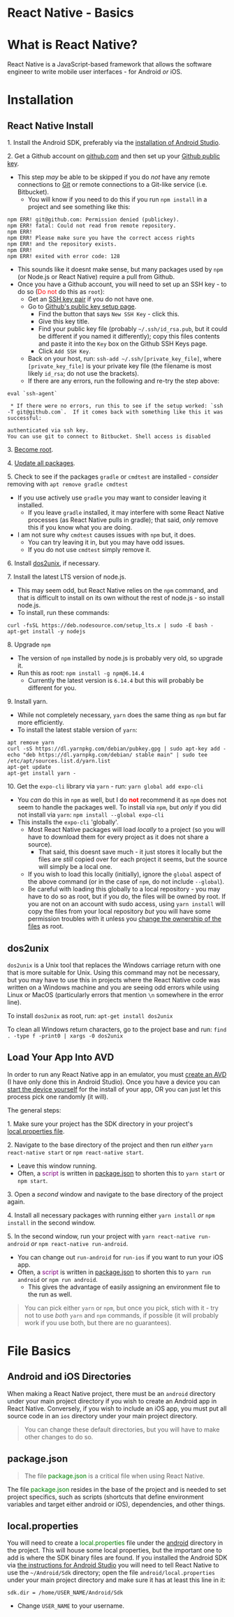 # React Native - Basics  
<!-- 

Things to talk about: 
* global npm/yarn adds and what you may have to do (change ownership)  
   * i.e. yarn global add expo-cli
   * i.e. npm install --global expo-cli
* talk about `yarn run start` / `npm start` and leaving this in a separate window
* talk about running the project - from the project folder  - with `yarn run PROGRAM_NAME_HERE` or `npm install`

-->

# What is React Native?  

React Native is a JavaScript-based framework that allows the software engineer to write mobile user interfaces - for Android _or_ iOS.  

# Installation  

## React Native Install 

1\. Install the Android SDK, preferably via the [installation of Android Studio](learn_to_code/android/android_studio?id=installation).  

2\. Get a Github account on [github.com](https://github.com) and then set up your [Github public key](https://github.com/settings/keys).  
   * This step _may_ be able to be skipped if you do _not_ have any remote connections to [Git](learn_to_code/git/) or remote connections to a Git-like service (i.e. Bitbucket).  
     * You will know if you need to do this if you run `npm install` in a project and see something like this:  
```  
npm ERR! git@github.com: Permission denied (publickey).
npm ERR! fatal: Could not read from remote repository.
npm ERR! 
npm ERR! Please make sure you have the correct access rights
npm ERR! and the repository exists.
npm ERR! 
npm ERR! exited with error code: 128
```  
   * This sounds like it doesnt make sense, but many packages used by `npm` (or Node.js or React Native) require a pull from Github. 
   * Once you have a Github account, you will need to set up an SSH key - to do so (<font color="red">Do not</font> do this as `root`):  
     * Get an [SSH key pair](operating_systems/ubuntu/linux_notes?id=ssh-key-setup) if you do not have one.  
	 * Go to [Github's public key setup page](https://github.com/settings/keys).  
	   * Find the button that says `New SSH Key` - click this. 
	   * Give this key title. 
	   * Find your public key file (probably `~/.ssh/id_rsa.pub`, but it could be different if you named it differently); copy this files contents and paste it into the `Key` box on the Github SSH Keys page.
	   * Click `Add SSH Key`.
     * Back on your host, run: `ssh-add ~/.ssh/[private_key_file]`, where `[private_key_file]` is your private key file (the filename is most likely `id_rsa`; do not use the brackets).  
     * If there are any errors, run the following and re-try the step above: 
```
eval `ssh-agent`
```  

     * If there were no errors, run this to see if the setup worked: `ssh -T git@github.com`.  If it comes back with something like this it was successful:  
```  
authenticated via ssh key.
You can use git to connect to Bitbucket. Shell access is disabled
```     

3\. [Become root](/operating_systems/ubuntu/linux_notes?id=becoming-root).  

4\. [Update all packages](/operating_systems/ubuntu/linux_notes?id=updating-upgrading-all-packages).  

5\. Check to see if the packages `gradle` or `cmdtest` are installed - _consider_ removing with `apt remove gradle cmdtest`
   * If you use actively use `gradle` you may want to consider leaving it installed.  
     * If you leave `gradle` installed, it may interfere with some React Native processes (as React Native pulls in gradle); that said, _only_ remove this if you know what you are doing.  
   * I am not sure why `cmdtest` causes issues with `npm` but, it does. 
     * You can try leaving it in, but you may have odd issues.  
	 * If you do not use `cmdtest` simply remove it.  

6\. Install [dos2unix](learn_to_code/android/react_native/react_native_basics?id=dos2unix), if necessary.  

7\. Install the latest LTS version of node.js. 
   * This may seem odd, but React Native relies on the `npm` command, and that is difficult to install on its own without the rest of node.js - so install node.js.  
   * To install, run these commands:
```  
curl -fsSL https://deb.nodesource.com/setup_lts.x | sudo -E bash -
apt-get install -y nodejs
```  
   
8\. Upgrade `npm`
   * The version of `npm` installed by node.js is probably very old, so upgrade it.  
   * Run this as root: `npm install -g npm@6.14.4`  
     * Currently the latest version is `6.14.4` but this will probably be different for you.  

9\. Install yarn.
   * While not completely necessary, `yarn` does the same thing as `npm` but far more efficiently.  
   * To install the latest stable version of `yarn`:  
```  
apt remove yarn
curl -sS https://dl.yarnpkg.com/debian/pubkey.gpg | sudo apt-key add -
echo "deb https://dl.yarnpkg.com/debian/ stable main" | sudo tee /etc/apt/sources.list.d/yarn.list
apt-get update
apt-get install yarn -   
```  

10\. Get the `expo-cli` library via `yarn` - run: `yarn global add expo-cli`  
   * You _can_ do this in `npm` as well, but I do **<font color="red">not</font>** recommend it as `npm` does not seem to handle the packages well. To install via `npm`, but _only_ if you did not install via `yarn`: `npm install --global expo-cli`  
   * This installs the `expo-cli` 'globally'.
     * Most React Native packages will load _locally_ to a project (so you will have to download them for every project as it does not share a source).  
       * That said, this doesnt save much - it just stores it locally but the files are _still_ copied over for each project it seems, but the source will simply be a local one.  
     * If you wish to load this locally (initially), ignore the `global` aspect of the above command (or in the case of `npm`, do not include `--global`).  
     * Be careful with loading this globally to a local repository - you may have to do so as root, but if you do, the files will be owned by root. If you are not on an account with sudo access, using `yarn install` will copy the files from your local repository _but_ you will have some permission troubles with it unless you [change the ownership of the files](operating_systems/ubuntu/linux_notes?id=changing-ownership-of-files) as root.  

## dos2unix

`dos2unix` is a Unix tool that replaces the Windows carriage return with one that is more suitable for Unix. Using this command may not be necessary, but you may have to use this in projects where the React Native code was written on a Windows machine and you are seeing odd errors while using Linux or MacOS (particularly errors that mention `\n` somewhere in the error line).  

To install `dos2unix` as root, run: `apt-get install dos2unix`  

To clean all Windows return characters, go to the project base and run: `find . -type f -print0 | xargs -0 dos2unix`  

## Load Your App Into AVD  

In order to run any React Native app in an emulator, you must [create an AVD](learn_to_code/android/android_studio?id=adding-a-virtual-device) (I have only done this in Android Studio). Once you have a device you can [start the device yourself](learn_to_code/android/sdk_tools/emulator?id=run-specific-android-device) for the install of your app, OR you can just let this process pick one randomly (it will).  

The general steps:  

1\. Make sure your project has the SDK directory in your project's [local.properties file](learn_to_code/android/react_native/react_native_basics?id=localproperties).  

2\. Navigate to the base directory of the project and then run _either_ `yarn react-native start` or `npm react-native start`.  
   * Leave this window running.  
   * Often, a <font color="purple">script</font> is written in [package.json](learn_to_code/android/react_native/react_native_basics?id=packagejson) to shorten this to `yarn start` or `npm start`.  
   
3\. Open a _second_ window and navigate to the base directory of the project again.  

4\. Install all necessary packages with running either `yarn install` _or_ `npm install` in the second window.  

5\. In the second window, run your project with `yarn react-native run-android` _or_ `npm react-native run-android`.  
   * You can change out `run-android` for `run-ios` if you want to run your iOS app.  
   * Often, a <font color="purple">script</font> is written in [package.json](learn_to_code/android/react_native/react_native_basics?id=packagejson) to shorten this to `yarn run android` or `npm run android`.  
     * This gives the advantage of easily assigning an environment file to the run as well.  
   

   
> You can pick either `yarn` or `npm`, but once you pick, stich with it - try not to use _both_ `yarn` and `npm` commands, if possible (it will probably work if you use both, but there are no guarantees).  

# File Basics  

## Android and iOS Directories  

When making a React Native project, there must be an `android` directory under your main project directory if you wish to create an Android app in React Native. Conversely, if you wish to include an iOS app, you must put all source code in an `ios` directory under your main project directory. 

> You can change these default directories, but you will have to make other changes to do so.  

## package.json  

> The file <font color="green">package.json</font> is a critical file when using React Native.  

The file <font color="green">package.json</font> resides in the base of the project and is needed to set project specifics, such as scripts (shortcuts that define environment variables and target either android or iOS), dependencies, and other things.  

## local.properties  

You will need to create a <font color="green">local.properties</font> file under the [android](learn_to_code/android/react_native/react_native_basics?id=android-and-ios-directories) directory in the project. This will house some local properties, but the important one to add is where the SDK binary files are found. If you installed the Android SDK via [the instructions for Android Studio](learn_to_code/android/android_studio?id=install-android-studio) you will need to tell React Native to use the `~/Android/Sdk` directory; open the file `android/local.properties` under your main project directory and make sure it has at least this line in it:  
```
sdk.dir = /home/USER_NAME/Android/Sdk
```  
* Change `USER_NAME` to your username.  

